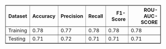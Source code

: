<table border="1" class="dataframe">
  <thead>
    <tr style="text-align: right;">
      <th>Dataset</th>
      <th>Accuracy</th>
      <th>Precision</th>
      <th>Recall</th>
      <th>F1-Score</th>
      <th>ROU-AUC-SCORE</th>
    </tr>
  </thead>
  <tbody>
    <tr>
      <td>Training</td>
      <td>0.78</td>
      <td>0.77</td>
      <td>0.78</td>
      <td>0.78</td>
      <td>0.78</td>
    </tr>
    <tr>
      <td>Testing</td>
      <td>0.71</td>
      <td>0.72</td>
      <td>0.71</td>
      <td>0.71</td>
      <td>0.71</td>
    </tr>
  </tbody>
</table>